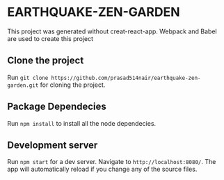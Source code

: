 # EARTHQUAKE-ZEN-GARDEN

This project was generated without creat-react-app. Webpack and Babel are used to create this project

## Clone the project

Run `git clone https://github.com/prasad514nair/earthquake-zen-garden.git` for cloning the project.

## Package Dependecies

Run `npm install` to install all the node dependecies.

## Development server

Run `npm start` for a dev server. Navigate to `http://localhost:8080/`. The app will automatically reload if you change any of the source files.
